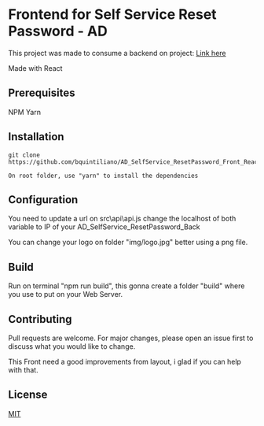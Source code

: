 # Frontend for Self Service Reset Password - AD

This project was made to consume a backend on project: [Link here](https://github.com/bquintiliano/AD_SelfService_ResetPassword_Back) 

Made with React

## Prerequisites
NPM
Yarn

## Installation
```
git clone https://github.com/bquintiliano/AD_SelfService_ResetPassword_Front_React.git

On root folder, use "yarn" to install the dependencies

```
## Configuration

You need to update a url on src\api\api.js change the localhost of both variable to IP of your AD_SelfService_ResetPassword_Back

You can change your logo on folder "img/logo.jpg" better using a png file.

## Build

Run on terminal "npm run build", this gonna create a folder "build" where you use to put on your Web Server.

## Contributing
Pull requests are welcome. For major changes, please open an issue first to discuss what you would like to change.

This Front need a good improvements from layout, i glad if you can help with that.

## License
[MIT](https://choosealicense.com/licenses/mit/)